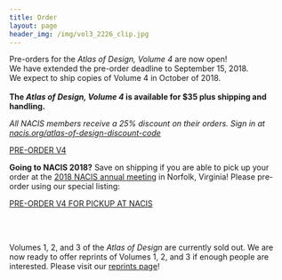 ```yaml
---
title: Order
layout: page
header_img: /img/vol3_2226_clip.jpg
---
```


Pre-orders for the _Atlas of Design, Volume 4_ are now open! 
<br>We have extended the pre-order deadline to September 15, 2018. 
<br>
We expect to ship copies of Volume 4 in October of 2018. 
<br><br>
<b>The _Atlas of Design, Volume 4_ is available for $35 plus shipping and handling. </b>
<br>

*All NACIS members receive a 25% discount on their orders. Sign in at <a href="http://nacis.org/atlas-of-design-discount-code" target="_blank"> nacis.org/atlas-of-design-discount-code</a>*



<a href="https://atlasofdesign.bigcartel.com/product/pre-order-atlas-of-design-v4" target="_blank" class="button button-red">PRE-ORDER V4 <i class="fa fa-shopping-cart"></i>
</a>
<br/>

**Going to NACIS 2018?** Save on shipping if you are able to pick up your order at the <a href="http://nacis.org/annual-meeting/current-meeting/" target="_blank">2018 NACIS annual meeting</a> in Norfolk, Virginia! Please pre-order using our special listing: 

<a href="https://atlasofdesign.bigcartel.com/product/pre-order-atlas-of-design-v4-nacis-2018" target="_blank" class="button button-red">
PRE-ORDER V4 FOR PICKUP AT NACIS <i class="fa fa-shopping-cart"></i>
</a>

<br><br>

Volumes 1, 2, and 3 of the _Atlas of Design_ are currently sold out. We are now ready to offer reprints of Volumes 1, 2, and 3 if enough people are interested. Please visit our [reprints page](/reprints)! 
